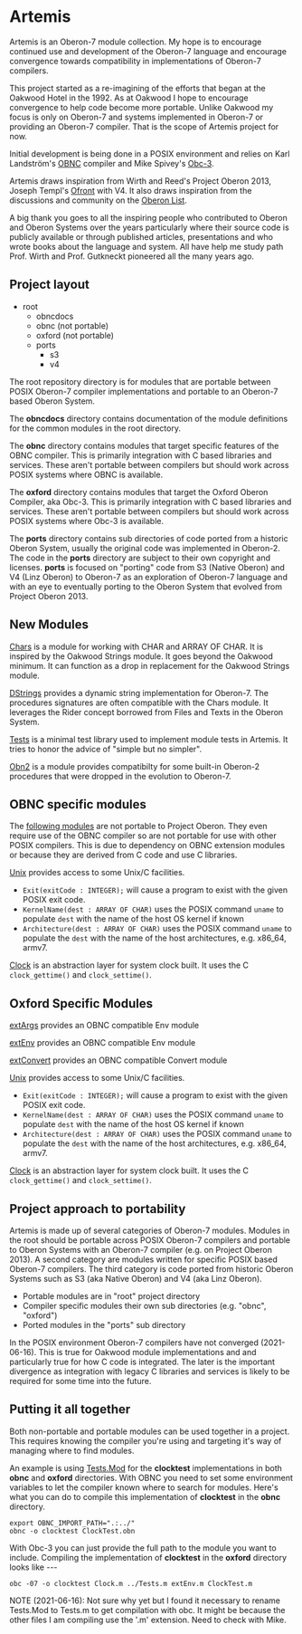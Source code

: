 Artemis
=======

Artemis is an Oberon-7 module collection. My hope is
to encourage continued use and development of the Oberon-7
language and encourage convergence towards compatibility
in implementations of Oberon-7 compilers. 

This project started as a re-imagining of the efforts that
began at the Oakwood Hotel in the 1992. As at Oakwood I hope
to encourage convergence to help code become more portable.
Unlike Oakwood my focus is only on Oberon-7 and systems
implemented in Oberon-7 or providing an Oberon-7 compiler.
That is the scope of Artemis project for now.

Initial development is being done in a POSIX environment and
relies on Karl Landström's [OBNC](https://miasap.se/obnc/) compiler
and Mike Spivey's [Obc-3](https://github.com/Spivoxity/obc-3).

Artemis draws inspiration from Wirth and Reed's Project Oberon 2013,
Joseph Templ's [Ofront](https://github.com/jtempl/ofront) with V4.
It also draws inspiration from the discussions and community on the 
[Oberon List](https://lists.inf.ethz.ch/mailman/listinfo/oberon).

A big thank you goes to all the inspiring people who contributed to
Oberon and Oberon Systems over the years particularly where their
source code is publicly available or through published articles,
presentations and who wrote books about the language and system.
All have help me study path Prof. Wirth and Prof. Gutkneckt
pioneered all the many years ago.


Project layout
--------------

- root
    - obncdocs
    - obnc (not portable)
    - oxford (not portable)
    - ports
        - s3
        - v4

The root repository directory is for modules that are
portable between POSIX Oberon-7 compiler implementations
and portable to an Oberon-7 based Oberon System. 

The __obncdocs__ directory contains documentation of the
module definitions for the common modules in the root directory.

The __obnc__ directory contains modules that target
specific features of the OBNC compiler. This is primarily
integration with C based libraries and services. These aren't
portable between compilers but should work across POSIX systems
where OBNC is available.

The __oxford__ directory contains modules that target the
Oxford Oberon Compiler, aka Obc-3. This is primarily
integration with C based libraries and services. These aren't
portable between compilers but should work across POSIX systems
where Obc-3 is available.

The __ports__ directory contains sub directories of code ported
from a historic Oberon System, usually the original code was
implemented in Oberon-2. The code in the __ports__ directory
are subject to their own copyright and licenses. __ports__
is focused on "porting" code from S3 (Native Oberon) and 
V4 (Linz Oberon) to Oberon-7 as an exploration of Oberon-7 language
and with an eye to eventually porting to the Oberon System
that evolved from Project Oberon 2013.


New Modules
-----------

[Chars](Chars.Mod) is a module for working with CHAR and
ARRAY OF CHAR.  It is inspired by the Oakwood Strings 
module. It goes beyond the Oakwood minimum.  It can function
as a drop in replacement for the Oakwood Strings module.

[DStrings](DStrings.Mod) provides a dynamic string implementation
for Oberon-7.  The procedures signatures are often 
compatible with the Chars module. It leverages the Rider
concept borrowed from Files and Texts in the Oberon System.

[Tests](Tests.Mod) is a minimal test library used to
implement module tests in Artemis. It tries to honor the
advice of "simple but no simpler".

[Obn2](Obn2.Mod) is a module provides compatibilty for some
built-in Oberon-2 procedures that were dropped in the evolution
to Oberon-7.


OBNC specific modules
---------------------

The [following modules](np/README.md) are not portable to Project Oberon.
They even require use of the OBNC compiler so are not portable for use
with other POSIX compilers. This is due to dependency on OBNC extension
modules or because they are derived from C code and use C libraries. 

[Unix](obnc/Unix.Mod) provides access to some Unix/C facilities.

- `Exit(exitCode : INTEGER);` will cause a program to exist with the given
   POSIX exit code.
- `KernelName(dest : ARRAY OF CHAR)` uses the POSIX command `uname` to populate
  `dest` with the name of the host OS kernel if known
- `Architecture(dest : ARRAY OF CHAR)` uses the POSIX command `uname` to
  populate the `dest` with the name of the host architectures, e.g. x86_64,
  armv7.

[Clock](obnc/Clock.Mod) is an abstraction layer for system clock built.
It uses the C `clock_gettime()` and `clock_settime()`.


Oxford Specific Modules
-----------------------

[extArgs](oxford/extArgs.m) provides an OBNC compatible Env module

[extEnv](oxford/extEnv.m) provides an OBNC compatible Env module

[extConvert](oxford/extConvert.m) provides an OBNC compatible Convert module

[Unix](oxford/Unix.m) provides access to some Unix/C facilities.

- `Exit(exitCode : INTEGER);` will cause a program to exist with the given
   POSIX exit code.
- `KernelName(dest : ARRAY OF CHAR)` uses the POSIX command `uname` to populate
  `dest` with the name of the host OS kernel if known
- `Architecture(dest : ARRAY OF CHAR)` uses the POSIX command `uname` to
  populate the `dest` with the name of the host architectures, e.g. x86_64,
  armv7.

[Clock](oxford/Clock.m) is an abstraction layer for system clock built.
It uses the C `clock_gettime()` and `clock_settime()`.


Project approach to portability
------------------------------

Artemis is made up of several categories of Oberon-7 modules.
Modules in the root should be portable across POSIX Oberon-7
compilers and portable to Oberon Systems with an Oberon-7 compiler
(e.g.  on Project Oberon 2013). A second category are modules
written for specific POSIX based Oberon-7 compilers. The third
category is code ported from historic Oberon Systems such as 
S3 (aka Native Oberon) and V4 (aka Linz Oberon).

- Portable modules are in "root" project directory
- Compiler specific modules their own sub directories (e.g. "obnc", "oxford")
- Ported modules in the "ports" sub directory

In the POSIX environment Oberon-7 compilers have not
converged (2021-06-16).  This is true for Oakwood module
implementations and and particularly true for
how C code is integrated. The later is the important
divergence as integration with legacy C libraries and services
is likely to be required for some time into the future.

Putting it all together
-----------------------

Both non-portable and portable modules can be used together in
a project. This requires knowing the compiler you're using and
targeting it's way of managing where to find modules.

An example is using [Tests.Mod](Tests.Mod) for the **clocktest**
implementations in both __obnc__ and __oxford__ directories.
With OBNC you need to set some environment variables to let the
compiler known where to search for modules.
Here's what you can do to compile this implementation of **clocktest**
in the __obnc__ directory.

~~~
export OBNC_IMPORT_PATH=".:../"
obnc -o clocktest ClockTest.obn
~~~

With Obc-3 you can just provide the full path to the module you want to
include. Compiling the implementation of **clocktest** in the __oxford__
directory looks like ---

~~~
obc -07 -o clocktest Clock.m ../Tests.m extEnv.m ClockTest.m
~~~

NOTE (2021-06-16): Not sure why yet but I found it necessary to
rename Tests.Mod to Tests.m to get compilation with obc. It might
be because the other files I am compiling use the '.m' extension.
Need to check with Mike.





